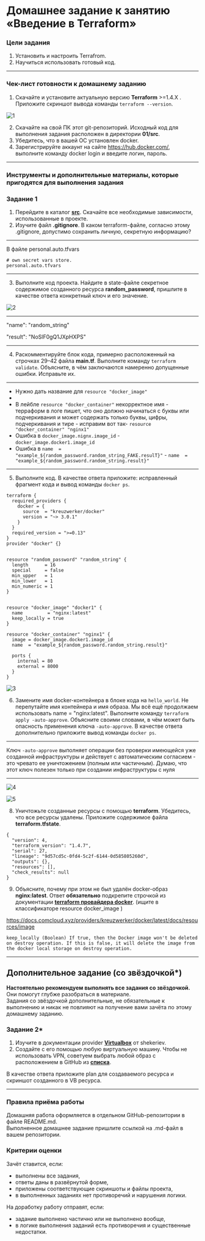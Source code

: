 # Домашнее задание к занятию «Введение в Terraform»

### Цели задания

1. Установить и настроить Terrafrom.
2. Научиться использовать готовый код.

------

### Чек-лист готовности к домашнему заданию

1. Скачайте и установите актуальную версию **Terraform** >=1.4.X . Приложите скриншот вывода команды ```terraform --version```.

![1](https://github.com/AlexanderM33/ter-homeworks/assets/122460278/bfb7f03f-4c9b-429b-b030-df772e6bfe84)


2. Скачайте на свой ПК этот git-репозиторий. Исходный код для выполнения задания расположен в директории **01/src**.
3. Убедитесь, что в вашей ОС установлен docker.
4. Зарегистрируйте аккаунт на сайте https://hub.docker.com/, выполните команду docker login и введите логин, пароль.

------

### Инструменты и дополнительные материалы, которые пригодятся для выполнения задания


### Задание 1

1. Перейдите в каталог [**src**](https://github.com/netology-code/ter-homeworks/tree/main/01/src). Скачайте все необходимые зависимости, использованные в проекте. 
2. Изучите файл **.gitignore**. В каком terraform-файле, согласно этому .gitignore, допустимо сохранить личную, секретную информацию?

***
В файле personal.auto.tfvars
~~~
# own secret vars store.
personal.auto.tfvars
~~~
***

3. Выполните код проекта. Найдите  в state-файле секретное содержимое созданного ресурса **random_password**, пришлите в качестве ответа конкретный ключ и его значение.

![2](https://github.com/AlexanderM33/ter-homeworks/assets/122460278/b220950d-4b84-4d7f-a285-6cb16802e96b)

***
"name": "random_string"

"result": "NoSlF0gQ1JXpHXPS"
***

4. Раскомментируйте блок кода, примерно расположенный на строчках 29–42 файла **main.tf**.
Выполните команду ```terraform validate```. Объясните, в чём заключаются намеренно допущенные ошибки. Исправьте их.

***

- Нужно дать название для ```resource "docker_image"```
- 
- В лейбле ```resource "docker_container"``` некорректное имя - терраформ в логе пишет, что оно должно начинаться с буквы или подчеркивания и может содержать только буквы, цифры, подчеркивания и тире  - исправим вот так- ```resource "docker_container" "nginx1"```
- Ошибка в ```docker_image.nignx.image_id``` - ```docker_image.docker1.image_id```
- Ошибка в ```name  = "example_${random_password.random_string_FAKE.resulT}"``` - ```name  = "example_${random_password.random_string.result}"```

***

5. Выполните код. В качестве ответа приложите: исправленный фрагмент кода и вывод команды ```docker ps```.

~~~
terraform {
  required_providers {
    docker = {
      source  = "kreuzwerker/docker"
      version = "~> 3.0.1"
    }
  }
  required_version = ">=0.13" 
}
provider "docker" {}


resource "random_password" "random_string" {
  length      = 16
  special     = false
  min_upper   = 1
  min_lower   = 1
  min_numeric = 1
}


resource "docker_image" "docker1" {
  name         = "nginx:latest"
  keep_locally = true
}

resource "docker_container" "nginx1" {
  image = docker_image.docker1.image_id
  name  = "example_${random_password.random_string.result}"

  ports {
    internal = 80
    external = 8000
  }
}

~~~

![3](https://github.com/AlexanderM33/ter-homeworks/assets/122460278/a8bf01c6-e006-468f-a9aa-af002599972c)



6. Замените имя docker-контейнера в блоке кода на ```hello_world```. Не перепутайте имя контейнера и имя образа. Мы всё ещё продолжаем использовать name = "nginx:latest". Выполните команду ```terraform apply -auto-approve```.
Объясните своими словами, в чём может быть опасность применения ключа  ```-auto-approve```. В качестве ответа дополнительно приложите вывод команды ```docker ps```.

***
Ключ ```-auto-approve``` выполняет операции без проверки имеющейся уже созданной инфраструктуры и действует с автоматическим согласием - это чревато ее уничтожением (полным или частичным). Думаю, что этот ключ полезен только при создании инфраструктуры с нуля
***

![4](https://github.com/AlexanderM33/ter-homeworks/assets/122460278/9362b0e3-9af7-4259-8b41-463f53c2e5d2)


![5](https://github.com/AlexanderM33/ter-homeworks/assets/122460278/4fe2002d-3f44-4e77-80f5-881cf2ce1991)





8. Уничтожьте созданные ресурсы с помощью **terraform**. Убедитесь, что все ресурсы удалены. Приложите содержимое файла **terraform.tfstate**. 

~~~
{
  "version": 4,
  "terraform_version": "1.4.7",
  "serial": 27,
  "lineage": "9d57cd5c-0fd4-5c2f-6144-0d585805260d",
  "outputs": {},
  "resources": [],
  "check_results": null
}

~~~

9. Объясните, почему при этом не был удалён docker-образ **nginx:latest**. Ответ **обязательно** подкрепите строчкой из документации [**terraform провайдера docker**](https://docs.comcloud.xyz/providers/kreuzwerker/docker/latest/docs).  (ищите в классификаторе resource docker_image )


https://docs.comcloud.xyz/providers/kreuzwerker/docker/latest/docs/resources/image

```keep_locally (Boolean) If true, then the Docker image won't be deleted on destroy operation. If this is false, it will delete the image from the docker local storage on destroy operation.```


------

## Дополнительное задание (со звёздочкой*)

**Настоятельно рекомендуем выполнять все задания со звёздочкой.** Они помогут глубже разобраться в материале.   
Задания со звёздочкой дополнительные, не обязательные к выполнению и никак не повлияют на получение вами зачёта по этому домашнему заданию. 

### Задание 2*

1. Изучите в документации provider [**Virtualbox**](https://docs.comcloud.xyz/providers/shekeriev/virtualbox/latest/docs) от 
shekeriev.
2. Создайте с его помощью любую виртуальную машину. Чтобы не использовать VPN, советуем выбрать любой образ с расположением в GitHub из [**списка**](https://www.vagrantbox.es/).

В качестве ответа приложите plan для создаваемого ресурса и скриншот созданного в VB ресурса. 

------

### Правила приёма работы

Домашняя работа оформляется в отдельном GitHub-репозитории в файле README.md.   
Выполненное домашнее задание пришлите ссылкой на .md-файл в вашем репозитории.

### Критерии оценки

Зачёт ставится, если:

* выполнены все задания,
* ответы даны в развёрнутой форме,
* приложены соответствующие скриншоты и файлы проекта,
* в выполненных заданиях нет противоречий и нарушения логики.

На доработку работу отправят, если:

* задание выполнено частично или не выполнено вообще,
* в логике выполнения заданий есть противоречия и существенные недостатки. 

